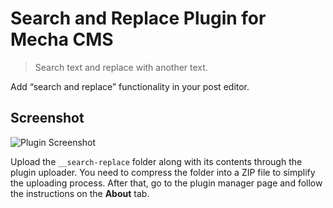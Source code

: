 Search and Replace Plugin for Mecha CMS
=======================================

> Search text and replace with another text.

Add “search and replace” functionality in your post editor.

Screenshot
----------

![Plugin Screenshot](http://lh3.googleusercontent.com/-k-LSOYgvBaY/VZDOtSC1m_I/AAAAAAAACxI/_LyEMZ4aLrE/s1600/search-replace-plugin-for-mecha-cms.gif)

Upload the `__search-replace` folder along with its contents through the plugin uploader. You need to compress the folder into a ZIP file to simplify the uploading process. After that, go to the plugin manager page and follow the instructions on the **About** tab.